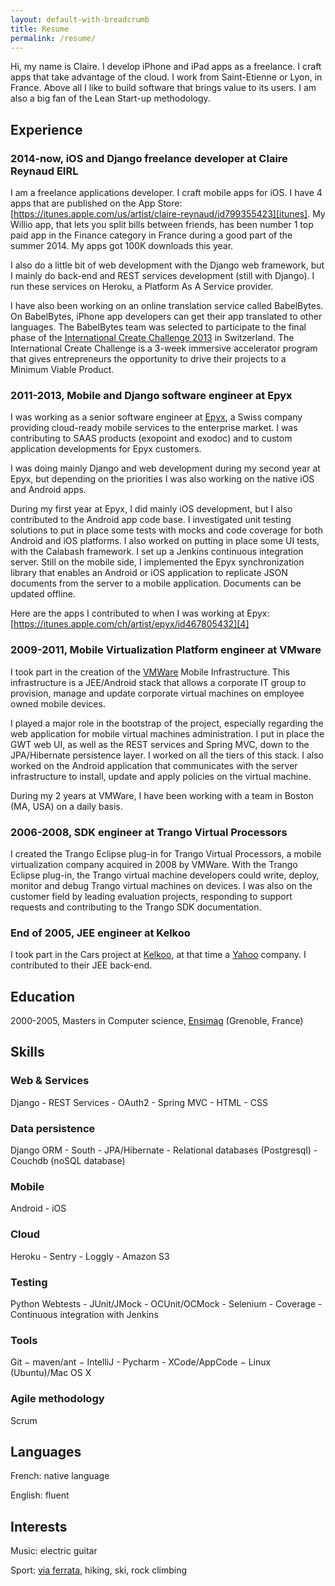 ```yaml
---
layout: default-with-breadcrumb
title: Resume
permalink: /resume/
---
```


Hi, my name is Claire. I develop iPhone and iPad apps as a freelance. I craft apps that take advantage of the cloud. I work from Saint-Etienne or Lyon, in France. Above all I like to build software that brings value to its users. I am also a big fan of the Lean Start-up methodology.

## Experience

### 2014-now, iOS and Django freelance developer at Claire Reynaud EIRL

I am a freelance applications developer. I craft mobile apps for iOS. I have 4 apps that are published on the App Store: [https://itunes.apple.com/us/artist/claire-reynaud/id799355423][itunes]. My Willio app, that lets you split bills between friends, has been number 1 top paid app in the Finance category in France during a good part of the summer 2014. My apps got 100K downloads this year.

I also do a little bit of web development with the Django web framework, but I mainly do back-end and REST services development (still with Django). I run these services on Heroku, a Platform As A Service provider.

I have also been working on an online translation service called BabelBytes. On BabelBytes, iPhone app developers can get their app translated to other languages. The BabelBytes team was selected to participate to the final phase of the [International Create Challenge 2013][2] in Switzerland. The International Create Challenge is a 3-week immersive accelerator program that gives entrepreneurs the opportunity to drive their projects to a Minimum Viable Product.

### 2011-2013, Mobile and Django software engineer at Epyx

I was working as a senior software engineer at [Epyx][3], a Swiss company providing cloud-ready mobile services to the enterprise market. I was contributing to SAAS products (exopoint and exodoc) and to custom application developments for Epyx customers.

I was doing mainly Django and web development during my second year at Epyx, but depending on the priorities I was also working on the native iOS and Android apps.

During my first year at Epyx, I did mainly iOS development, but I also contributed to the Android app code base. I investigated unit testing solutions to put in place some tests with mocks and code coverage for both Android and iOS platforms. I also worked on putting in place some UI tests, with the Calabash framework. I set up a Jenkins continuous integration server. Still on the mobile side, I implemented the Epyx synchronization library that enables an Android or iOS application to replicate JSON documents from the server to a mobile application. Documents can be updated offline.

Here are the apps I contributed to when I was working at Epyx: [https://itunes.apple.com/ch/artist/epyx/id467805432][4]

### 2009-2011, Mobile Virtualization Platform engineer at VMware

I took part in the creation of the [VMWare][5] Mobile Infrastructure. This infrastructure is a JEE/Android stack that allows a corporate IT group to provision, manage and update corporate virtual machines on employee owned mobile devices.

I played a major role in the bootstrap of the project, especially regarding the web application for mobile virtual machines administration. I put in place the GWT web UI, as well as the REST services and Spring MVC, down to the JPA/Hibernate persistence layer. I worked on all the tiers of this stack. I also worked on the Android application that communicates with the server infrastructure to install, update and apply policies on the virtual machine.

During my 2 years at VMWare, I have been working with a team in Boston (MA, USA) on a daily basis.

### 2006-2008, SDK engineer at Trango Virtual Processors

I created the Trango Eclipse plug-in for Trango Virtual Processors, a mobile virtualization company acquired in 2008 by VMWare. With the Trango Eclipse plug-in, the Trango virtual machine developers could write, deploy, monitor and debug Trango virtual machines on devices. I was also on the customer field by leading evaluation projects, responding to support requests and contributing to the Trango SDK documentation.

### End of 2005, JEE engineer at Kelkoo

I took part in the Cars project at [Kelkoo][6], at that time a [Yahoo][7] company. I contributed to their JEE back-end.

## Education

2000-2005, Masters in Computer science, [Ensimag][8] (Grenoble, France)

## Skills

### Web &amp; Services

Django - REST Services - OAuth2 - Spring MVC - HTML - CSS

### Data persistence

Django ORM - South - JPA/Hibernate - Relational databases (Postgresql) - Couchdb (noSQL database)

### Mobile

Android - iOS

### Cloud

Heroku - Sentry - Loggly - Amazon S3

### Testing

Python Webtests - JUnit/JMock - OCUnit/OCMock - Selenium - Coverage - Continuous integration with Jenkins

### Tools

Git − maven/ant − IntelliJ - Pycharm - XCode/AppCode − Linux (Ubuntu)/Mac OS X

### Agile methodology

Scrum

## Languages

French: native language

English: fluent

## Interests

Music: electric guitar

Sport: [via ferrata][9], hiking, ski, rock climbing

[itunes]: https://itunes.apple.com/us/artist/claire-reynaud/id799355423
[2]: http://www.createchallenge.org/ "International Create Challenge"
[3]: http://epyx.ch/en/ "Epyx"
[4]: https://itunes.apple.com/ch/artist/epyx/id467805432 "https://itunes.apple.com/ch/artist/epyx/id467805432"
[5]: http://www.vmware.com/ "VMware"
[6]: http://www.kelkoo.fr/ "Kelkoo"
[7]: http://www.yahoo.com/ "Yahoo"
[8]: http://ensimag.grenoble-inp.fr/ "ENSIMAG"
[9]: http://viaferrata-montagne.blogspot.fr/ "Via Ferrata"
